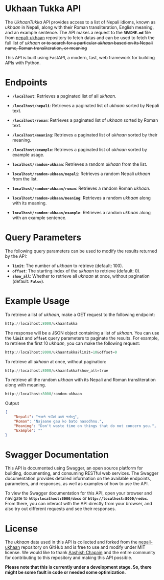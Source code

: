 
# Ukhaan Tukka API

The *UkhaanTukka* API provides access to a list of Nepali idioms, known as *ukhaan* in Nepali, along with their Roman transliteration, English meaning, and an example sentence. The API makes a request to the **`README.md`** file from <a href = 'https://github.com/chapainaashish/nepali-ukhaan'>nepali-ukhaan</a> repository to fetch datas and can be used to fetch the full list of *ukhaan* ~~or to search for a particular *ukhaan* based on its Nepali name, Roman transliteration, or meaning~~

This API is built using FastAPI, a modern, fast, web framework for building APIs with Python. 

# Endpoints

- **`/localhost`**: Retrieves a paginated list of all *ukhaan*.<br>
- **`/localhost/nepali`**: Retrieves a paginated list of *ukhaan* sorted by Nepali text.<br>
- **`/localhost/roman`**: Retrieves a paginated list of *ukhaan* sorted by Roman text.<br>
- **`/localhost/meaning`**: Retrieves a paginated list of *ukhaan* sorted by their meaning.<br>
- **`/localhost/example`**: Retrieves a paginated list of *ukhaan* sorted by example usage.<br>

- **`localhost/random-ukhaan`**: Retrieves a random *ukhaan* from the list.
- **`localhost/random-ukhaan/nepali`**: Retrieves a random Nepali *ukhaan* from the list.
- **`localhost/random-ukhaan/roman`**: Retrieves a random Roman *ukhaan*.
- **`localhost/random-ukhaan/meaning`**: Retrieves a random *ukhaan* along with its meaning.
- **`localhost/random-ukhaan/example`**: Retrieves a random *ukhaan* along with an example sentence.

# Query Parameters

The following query parameters can be used to modify the results returned by the API:

- **`limit`**: The number of *ukhaan* to retrieve (default: 100).<br>
- **`offset`**: The starting index of the *ukhaan* to retrieve (default: 0).<br>
- **`show_all`**: Whether to retrieve all *ukhaan* at once, without pagination (default: **`False`**).<br>

# Example Usage

To retrieve a list of *ukhaan*, make a GET request to the following endpoint:
```python
http://localhost:8000/ukhaantukka
```
The response will be a JSON object containing a list of *ukhaan*. You can use the **`limit`** and **`offset`** query parameters to paginate the results. For example, to retrieve the first 10 *ukhaan*, you can make the following request:
```python
http://localhost:8000/ukhaantukka?limit=10&offset=0
```

To retrieve all *ukhaan* at once, without pagination:
```python
http://localhost:8000/ukhaantukka?show_all=true
```
To retrieve all the random *ukhaan* with its Nepali and Roman transliteration along with meaning.
```python
http://localhost:8000/random-ukhaan
```
Output
```json
{
    "Nepali": "नजाने गाउँको बाटो नसोध्नु",
    "Roman": "Najaane gau ko bato nasodhnu.",
    "Meaning": "Don't waste time on things that do not concern you.",
    "Example": ""
}

```

# Swagger Documentation

This API is documented using Swagger, an open source platform for building, documenting, and consuming RESTful web services. The Swagger documentation provides detailed information on the available endpoints, parameters, and responses, as well as examples of how to use the API.

To view the Swagger documentation for this API, open your browser and navigate to **`http:localhost:8000/docs`** or **`http://localhost:8000/redoc`**. From there, you can interact with the API directly from your browser, and also try out different requests and see their responses.

# License

The *ukhaan* data used in this API is collected and forked from the <a href = "https://github.com/chapainaashish/nepali-ukhaan">nepali-ukhaan</a> repository on GitHub and is free to use and modify under MIT license. We would like to thank <a href = "https://github.com/chapainaashish">Aashish Chapain</a> and the entire community for contributing to this repository and making this API possible.

**Please note that this is currently under a development stage. So, there might be some fault in code or needed some optimization.**

